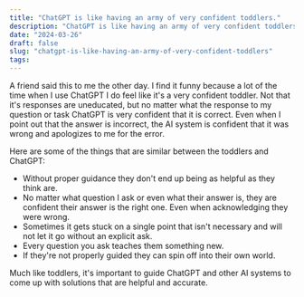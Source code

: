 ```yaml
---
title: "ChatGPT is like having an army of very confident toddlers."
description: "ChatGPT is like having an army of very confident toddlers."
date: "2024-03-26"
draft: false
slug: "chatgpt-is-like-having-an-army-of-very-confident-toddlers"
tags:
---
```


<p>A friend said this to me the other day. I find it funny because a lot of the time when I use ChatGPT I do feel like it's a very confident toddler. Not that it's responses are uneducated, but no matter what the response to my question or task ChatGPT is very confident that it is correct. Even when I point out that the answer is incorrect, the AI system is confident that it was wrong and apologizes to me for the error. </p><p>Here are some of the things that are similar between the toddlers and ChatGPT:</p><ul><li>Without proper guidance they don't end up being as helpful as they think are. </li><li>No matter what question I ask or even what their answer is, they are confident their answer is the right one. Even when acknowledging they were wrong.</li><li>Sometimes it gets stuck on a single point that isn't necessary and will not let it go without an explicit ask.</li><li>Every question you ask teaches them something new.</li><li>If they're not properly guided they can spin off into their own world.</li></ul><p>Much like toddlers, it's important to guide ChatGPT and other AI systems to come up with solutions that are helpful and accurate.<br></p>
